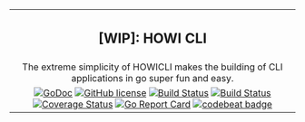 | |
| :---: |
| <h2> [WIP]: HOWI CLI </h2> |
| The extreme simplicity of HOWICLI makes the building of CLI applications in go super fun and easy. |
| [![GoDoc][godoc-img]][godoc-link] [![GitHub license][license-img]][license-link] [![Build Status][travis-ci-img]][travis-ci-link] [![Build Status][appveyor-img]][appveyor-link]  [![Coverage Status][coverage-img]][coverage-link] [![Go Report Card][go-report-card-img]][go-report-card-link] [![codebeat badge][codebeat-img]][codebeat-link] |

<!-- travis-ci -->
[travis-ci-img]: https://travis-ci.org/okramlabs/howicli.svg?branch=master
[travis-ci-link]: https://travis-ci.org/okramlabs/howicli

<!-- License -->
[license-img]: https://img.shields.io/badge/license-MIT-blue.svg?style=flat-square
[license-link]: https://raw.githubusercontent.com/okramlabs/howicli/master/LICENSE

<!-- godoc -->
[godoc-img]: https://godoc.org/github.com/okramlabs/howicli?status.png
[godoc-link]: https://godoc.org/github.com/okramlabs/howicli

<!-- coverage -->
[coverage-img]: https://coveralls.io/repos/github/okramlabs/howicli/badge.svg?branch=master
[coverage-link]: https://coveralls.io/github/okramlabs/howicli?branch=master

<!-- Go Report Card -->
[go-report-card-img]: https://goreportcard.com/badge/okramlabs/howicli
[go-report-card-link]: https://goreportcard.com/report/github.com/okramlabs/howicli

<!-- codebeat -->
[codebeat-img]: https://codebeat.co/badges/de1d51b0-5ac5-48f3-b96d-5cca76d407be
[codebeat-link]: https://codebeat.co/projects/github-com-okramlabs-howicli-master

<!-- appveyor -->
[appveyor-img]: https://ci.appveyor.com/api/projects/status/0519mbpb7b887rbr?svg=true
[appveyor-link]: https://ci.appveyor.com/project/mkungla/howicli
